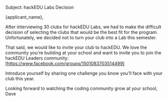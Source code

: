 Subject: hackEDU Labs Decision

{applicant_name},   

After interviewing 30 clubs for hackEDU Labs, we had to make the difficult
decision of selecting the clubs that would be the best fit for the program.
Unfortunately, we decided not to turn your club into a Lab this semester.

That said, we would like to invite your club to hackEDU. We love the community
you're building at your school and want to invite you to join the hackEDU
Leaders community: [https://www.facebook.com/groups/1501083703514499]

Introduce yourself by sharing one challenge you know you'll face with your
club this year.

Looking forward to watching the coding community grow at your school,   
Dave
